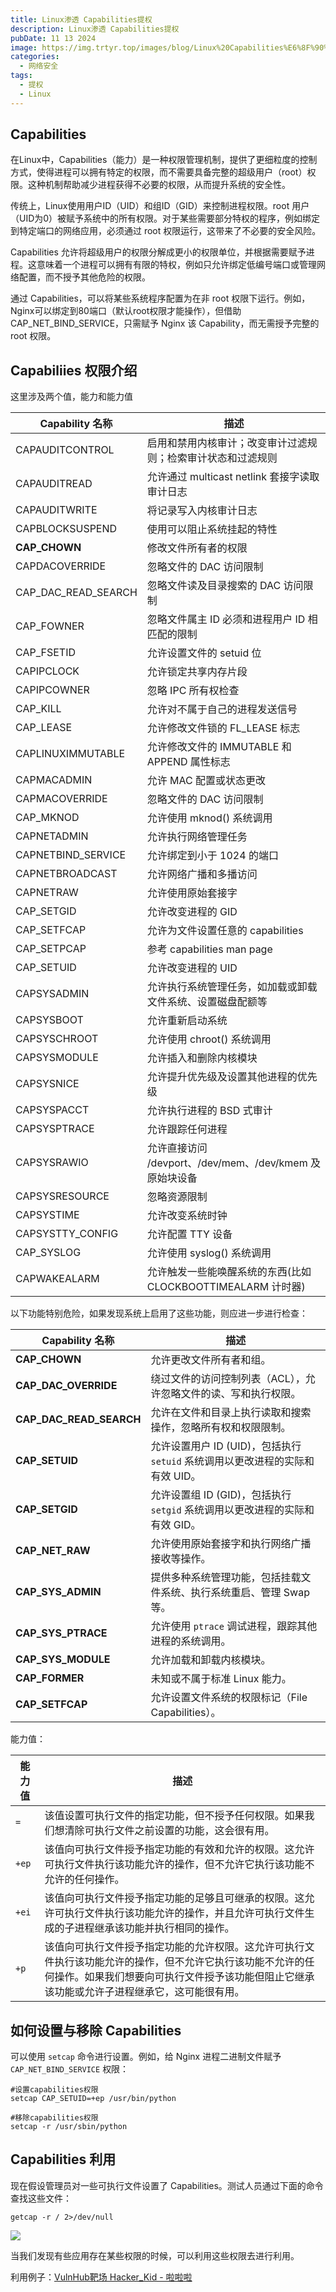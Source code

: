 ```yaml
---
title: Linux渗透 Capabilities提权
description: Linux渗透 Capabilities提权
pubDate: 11 13 2024
image: https://img.trtyr.top/images/blog/Linux%20Capabilities%E6%8F%90%E6%9D%83/002%20Linux%20Capabilities%E6%8F%90%E6%9D%83-2.webp
categories:
  - 网络安全
tags:
  - 提权
  - Linux
---
```


## Capabilities

在Linux中，Capabilities（能力）是一种权限管理机制，提供了更细粒度的控制方式，使得进程可以拥有特定的权限，而不需要具备完整的超级用户（root）权限。这种机制帮助减少进程获得不必要的权限，从而提升系统的安全性。

传统上，Linux使用用户ID（UID）和组ID（GID）来控制进程权限。root 用户（UID为0）被赋予系统中的所有权限。对于某些需要部分特权的程序，例如绑定到特定端口的网络应用，必须通过 root 权限运行，这带来了不必要的安全风险。

Capabilities 允许将超级用户的权限分解成更小的权限单位，并根据需要赋予进程。这意味着一个进程可以拥有有限的特权，例如只允许绑定低编号端口或管理网络配置，而不授予其他危险的权限。

通过 Capabilities，可以将某些系统程序配置为在非 root 权限下运行。例如，Nginx可以绑定到80端口（默认root权限才能操作），但借助 CAP_NET_BIND_SERVICE，只需赋予 Nginx 该 Capability，而无需授予完整的 root 权限。

## Capabiliies 权限介绍

这里涉及两个值，能力和能力值

| Capability 名称     | 描述                                                         |
| ------------------- | ------------------------------------------------------------ |
| CAPAUDITCONTROL     | 启用和禁用内核审计；改变审计过滤规则；检索审计状态和过滤规则 |
| CAPAUDITREAD        | 允许通过 multicast netlink 套接字读取审计日志                |
| CAPAUDITWRITE       | 将记录写入内核审计日志                                       |
| CAPBLOCKSUSPEND     | 使用可以阻止系统挂起的特性                                   |
| **CAP_CHOWN**       | 修改文件所有者的权限                                         |
| CAPDACOVERRIDE      | 忽略文件的 DAC 访问限制                                      |
| CAP_DAC_READ_SEARCH | 忽略文件读及目录搜索的 DAC 访问限制                          |
| CAP_FOWNER          | 忽略文件属主 ID 必须和进程用户 ID 相匹配的限制               |
| CAP_FSETID          | 允许设置文件的 setuid 位                                     |
| CAPIPCLOCK          | 允许锁定共享内存片段                                         |
| CAPIPCOWNER         | 忽略 IPC 所有权检查                                          |
| CAP_KILL            | 允许对不属于自己的进程发送信号                               |
| CAP_LEASE           | 允许修改文件锁的 FL_LEASE 标志                               |
| CAPLINUXIMMUTABLE   | 允许修改文件的 IMMUTABLE 和 APPEND 属性标志                  |
| CAPMACADMIN         | 允许 MAC 配置或状态更改                                      |
| CAPMACOVERRIDE      | 忽略文件的 DAC 访问限制                                      |
| CAP_MKNOD           | 允许使用 mknod() 系统调用                                    |
| CAPNETADMIN         | 允许执行网络管理任务                                         |
| CAPNETBIND_SERVICE  | 允许绑定到小于 1024 的端口                                   |
| CAPNETBROADCAST     | 允许网络广播和多播访问                                       |
| CAPNETRAW           | 允许使用原始套接字                                           |
| CAP_SETGID          | 允许改变进程的 GID                                           |
| CAP_SETFCAP         | 允许为文件设置任意的 capabilities                            |
| CAP_SETPCAP         | 参考 capabilities man page                                   |
| CAP_SETUID          | 允许改变进程的 UID                                           |
| CAPSYSADMIN         | 允许执行系统管理任务，如加载或卸载文件系统、设置磁盘配额等   |
| CAPSYSBOOT          | 允许重新启动系统                                             |
| CAPSYSCHROOT        | 允许使用 chroot() 系统调用                                   |
| CAPSYSMODULE        | 允许插入和删除内核模块                                       |
| CAPSYSNICE          | 允许提升优先级及设置其他进程的优先级                         |
| CAPSYSPACCT         | 允许执行进程的 BSD 式审计                                    |
| CAPSYSPTRACE        | 允许跟踪任何进程                                             |
| CAPSYSRAWIO         | 允许直接访问 /devport、/dev/mem、/dev/kmem 及原始块设备      |
| CAPSYSRESOURCE      | 忽略资源限制                                                 |
| CAPSYSTIME          | 允许改变系统时钟                                             |
| CAPSYSTTY_CONFIG    | 允许配置 TTY 设备                                            |
| CAP_SYSLOG          | 允许使用 syslog() 系统调用                                   |
| CAPWAKEALARM        | 允许触发一些能唤醒系统的东西(比如 CLOCKBOOTTIMEALARM 计时器) |

以下功能特别危险，如果发现系统上启用了这些功能，则应进一步进行检查：

| Capability 名称         | 描述                                                                          |
| ----------------------- | ----------------------------------------------------------------------------- |
| **CAP_CHOWN**           | 允许更改文件所有者和组。                                                      |
| **CAP_DAC_OVERRIDE**    | 绕过文件的访问控制列表（ACL），允许忽略文件的读、写和执行权限。               |
| **CAP_DAC_READ_SEARCH** | 允许在文件和目录上执行读取和搜索操作，忽略所有权和权限限制。                  |
| **CAP_SETUID**          | 允许设置用户 ID (UID)，包括执行 `setuid` 系统调用以更改进程的实际和有效 UID。 |
| **CAP_SETGID**          | 允许设置组 ID (GID)，包括执行 `setgid` 系统调用以更改进程的实际和有效 GID。   |
| **CAP_NET_RAW**         | 允许使用原始套接字和执行网络广播接收等操作。                                  |
| **CAP_SYS_ADMIN**       | 提供多种系统管理功能，包括挂载文件系统、执行系统重启、管理 Swap 等。          |
| **CAP_SYS_PTRACE**      | 允许使用 `ptrace` 调试进程，跟踪其他进程的系统调用。                          |
| **CAP_SYS_MODULE**      | 允许加载和卸载内核模块。                                                      |
| **CAP_FORMER**          | 未知或不属于标准 Linux 能力。                                                 |
| **CAP_SETFCAP**         | 允许设置文件系统的权限标记（File Capabilities）。                             |

能力值：

| **能力值** | **描述**                                                                                                                                                                                                   |
| ---------- | ---------------------------------------------------------------------------------------------------------------------------------------------------------------------------------------------------------- |
| `=`        | 该值设置可执行文件的指定功能，但不授予任何权限。如果我们想清除可执行文件之前设置的功能，这会很有用。                                                                                                       |
| `+ep`      | 该值向可执行文件授予指定功能的有效和允许的权限。这允许可执行文件执行该功能允许的操作，但不允许它执行该功能不允许的任何操作。                                                                               |
| `+ei`      | 该值向可执行文件授予指定功能的足够且可继承的权限。这允许可执行文件执行该功能允许的操作，并且允许可执行文件生成的子进程继承该功能并执行相同的操作。                                                         |
| `+p`       | 该值向可执行文件授予指定功能的允许权限。这允许可执行文件执行该功能允许的操作，但不允许它执行该功能不允许的任何操作。如果我们想要向可执行文件授予该功能但阻止它继承该功能或允许子进程继承它，这可能很有用。 |

## 如何设置与移除 Capabilities

可以使用 `setcap` 命令进行设置。例如，给 Nginx 进程二进制文件赋予 `CAP_NET_BIND_SERVICE` 权限：

```shell
#设置capabilities权限
setcap CAP_SETUID=+ep /usr/bin/python

#移除capabilities权限
setcap -r /usr/sbin/python
```

## Capabilities 利用

现在假设管理员对一些可执行文件设置了 Capabilities。测试人员通过下面的命令查找这些文件：

```shell
getcap -r / 2>/dev/null
```

![](https://img.trtyr.top/images/blog/Linux%20Capabilities%E6%8F%90%E6%9D%83/002%20Linux%20Capabilities%E6%8F%90%E6%9D%83-1.webp)

当我们发现有些应用存在某些权限的时候，可以利用这些权限去进行利用。

利用例子：[VulnHub靶场 Hacker_Kid - 啦啦啦](https://www.trtyr.top/blog/vulnhub%E9%9D%B6%E5%9C%BA-hacker_kid/#heading-5)
